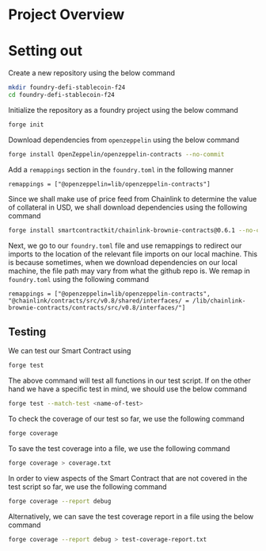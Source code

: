 # Project Overview

# Setting out
Create a new repository using the below command
```bash
mkdir foundry-defi-stablecoin-f24
cd foundry-defi-stablecoin-f24
```

Initialize the repository as a foundry project using the below command
```bash
forge init
```

Download dependencies from `openzeppelin` using the below command
```bash
forge install OpenZeppelin/openzeppelin-contracts --no-commit
```

Add a `remappings` section in the `foundry.toml` in the following manner
```
remappings = ["@openzeppelin=lib/openzeppelin-contracts"]
```

Since we shall make use of price feed from Chainlink to determine the value of collateral in USD, we shall download dependencies using the following command
```bash
forge install smartcontractkit/chainlink-brownie-contracts@0.6.1 --no-commit
```

Next, we go to our `foundry.toml` file and use remappings to redirect our imports to the location of the relevant file imports on our local machine. This is because sometimes, when we download dependencies on our local machine, the file path may vary from what the github repo is. We remap in `foundry.toml` using the following command
```
remappings = ["@openzeppelin=lib/openzeppelin-contracts",
"@chainlink/contracts/src/v0.8/shared/interfaces/ = /lib/chainlink-brownie-contracts/contracts/src/v0.8/interfaces/"]
```

## Testing
We can test our Smart Contract using
```bash
forge test
```
The above command will test all functions in our test script. If on the other hand we have a specific test in mind, we should use the below command
```bash
forge test --match-test <name-of-test>
```

To check the coverage of our test so far, we use the following command
```bash
forge coverage
```

To save the test coverage into a file, we use the following command
```bash
forge coverage > coverage.txt
```

In order to view aspects of the Smart Contract that are not covered in the test script so far, we use the following command
```bash
forge coverage --report debug
```

Alternatively, we can save the test coverage report in a file using the below command
```bash
forge coverage --report debug > test-coverage-report.txt
```